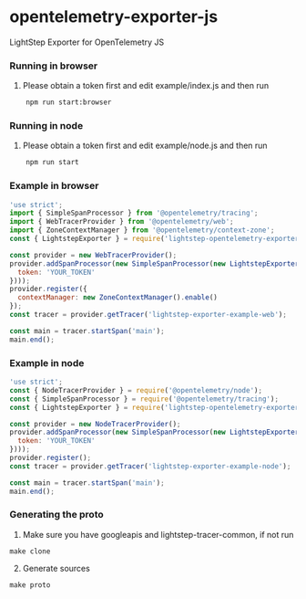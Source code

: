 # opentelemetry-exporter-js
LightStep Exporter for OpenTelemetry JS

### Running in browser
1. Please obtain a token first and edit example/index.js and then run
```bash
    npm run start:browser
```

### Running in node
1. Please obtain a token first and edit example/node.js and then run
```bash
    npm run start
```

### Example in browser

```javascript
'use strict';
import { SimpleSpanProcessor } from '@opentelemetry/tracing';
import { WebTracerProvider } from '@opentelemetry/web';
import { ZoneContextManager } from '@opentelemetry/context-zone';
const { LightstepExporter } = require('lightstep-opentelemetry-exporter');

const provider = new WebTracerProvider();
provider.addSpanProcessor(new SimpleSpanProcessor(new LightstepExporter({
  token: 'YOUR_TOKEN'
})));
provider.register({
  contextManager: new ZoneContextManager().enable()
});
const tracer = provider.getTracer('lightstep-exporter-example-web');

const main = tracer.startSpan('main');
main.end();
```

### Example in node

```javascript
'use strict';
const { NodeTracerProvider } = require('@opentelemetry/node');
const { SimpleSpanProcessor } = require('@opentelemetry/tracing');
const { LightstepExporter } = require('lightstep-opentelemetry-exporter');

const provider = new NodeTracerProvider();
provider.addSpanProcessor(new SimpleSpanProcessor(new LightstepExporter({
  token: 'YOUR_TOKEN'
})));
provider.register();
const tracer = provider.getTracer('lightstep-exporter-example-node');

const main = tracer.startSpan('main');
main.end();

```

### Generating the proto
1. Make sure you have googleapis and lightstep-tracer-common, if not run
```
make clone
```
2. Generate sources
```
make proto
```